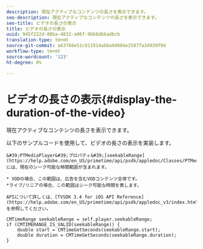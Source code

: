 ```yaml
---
description: 現在アクティブなコンテンツの長さを表示できます。
seo-description: 現在アクティブなコンテンツの長さを表示できます。
seo-title: ビデオの長さの表示
title: ビデオの長さの表示
uuid: 945f222d-80ba-4832-a06f-9bb8db6adbcb
translation-type: tm+mt
source-git-commit: a63768e51c911914a6ba9d884e2587fa34939f9d
workflow-type: tm+mt
source-wordcount: '123'
ht-degree: 0%

---
```



# ビデオの長さの表示{#display-the-duration-of-the-video}

現在アクティブなコンテンツの長さを表示できます。

以下のサンプルコードを使用して、ビデオの長さの表示を実装します。

    &#39;PTMediaPlayer&#39;プロパティ&#39;[seekableRange](https://help.adobe.com/en_US/primetime/api/psdk/appledoc/Classes/PTMediaPlayer.html#//api/name/seekableRange)&#39;には、現在のシーク可能な時間範囲が含まれます。
    
    * VODの場合、この範囲は、広告を含むVODコンテンツ全体です。
    *ライブ/リニアの場合、この範囲はシーク可能な時間を表します。
    
    APIについて詳しくは、[TVSDK 3.4 for iOS API Reference](https://help.adobe.com/en_US/primetime/api/psdk/appledoc_v3/index.html)を参照してください。

<!--<a id="example_A153BE3AC03F43C6BF3A156316A08CD3"></a>-->

```
CMTimeRange seekableRange = self.player.seekableRange;  
if (CMTIMERANGE_IS_VALID(seekableRange)) { 
    double start = CMTimeGetSeconds(seekableRange.start);  
    double duration = CMTimeGetSeconds(seekableRange.duration); 
}
```
